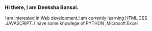 ### Hi there, I am Deeksha Bansal.
I am interested in Web development.I am currently learning HTML,CSS ,JAVASCRIPT. I have some knowlege of PYTHON ,Microsoft Excel 


